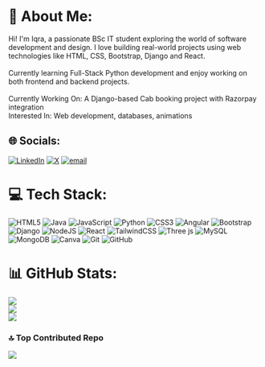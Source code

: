 # 💫 About Me:
Hi! I'm Iqra, a passionate BSc IT student exploring the world of software development and design. I love building real-world projects using web technologies like HTML, CSS, Bootstrap, Django and React.<br><br>Currently learning Full-Stack Python development and enjoy working on both frontend and backend projects.<br><br>Currently Working On: A Django-based Cab booking project with Razorpay integration   <br>Interested In: Web development, databases, animations <br>


## 🌐 Socials:
[![LinkedIn](https://img.shields.io/badge/LinkedIn-%230077B5.svg?logo=linkedin&logoColor=white)](https://www.linkedin.com/in/iqrasayed/) [![X](https://img.shields.io/badge/X-black.svg?logo=X&logoColor=white)](https://x.com/1qrasayed) [![email](https://img.shields.io/badge/Email-D14836?logo=gmail&logoColor=white)](mailto:iiqrasayed2@gmail.com) 

# 💻 Tech Stack:
![HTML5](https://img.shields.io/badge/html5-%23E34F26.svg?style=flat&logo=html5&logoColor=white) ![Java](https://img.shields.io/badge/java-%23ED8B00.svg?style=flat&logo=openjdk&logoColor=white) ![JavaScript](https://img.shields.io/badge/javascript-%23323330.svg?style=flat&logo=javascript&logoColor=%23F7DF1E) ![Python](https://img.shields.io/badge/python-3670A0?style=flat&logo=python&logoColor=ffdd54) ![CSS3](https://img.shields.io/badge/css3-%231572B6.svg?style=flat&logo=css3&logoColor=white) ![Angular](https://img.shields.io/badge/angular-%23DD0031.svg?style=flat&logo=angular&logoColor=white) ![Bootstrap](https://img.shields.io/badge/bootstrap-%238511FA.svg?style=flat&logo=bootstrap&logoColor=white) ![Django](https://img.shields.io/badge/django-%23092E20.svg?style=flat&logo=django&logoColor=white) ![NodeJS](https://img.shields.io/badge/node.js-6DA55F?style=flat&logo=node.js&logoColor=white) ![React](https://img.shields.io/badge/react-%2320232a.svg?style=flat&logo=react&logoColor=%2361DAFB) ![TailwindCSS](https://img.shields.io/badge/tailwindcss-%2338B2AC.svg?style=flat&logo=tailwind-css&logoColor=white) ![Three js](https://img.shields.io/badge/threejs-black?style=flat&logo=three.js&logoColor=white) ![MySQL](https://img.shields.io/badge/mysql-4479A1.svg?style=flat&logo=mysql&logoColor=white) ![MongoDB](https://img.shields.io/badge/MongoDB-%234ea94b.svg?style=flat&logo=mongodb&logoColor=white) ![Canva](https://img.shields.io/badge/Canva-%2300C4CC.svg?style=flat&logo=Canva&logoColor=white) ![Git](https://img.shields.io/badge/git-%23F05033.svg?style=flat&logo=git&logoColor=white) ![GitHub](https://img.shields.io/badge/github-%23121011.svg?style=flat&logo=github&logoColor=white)
# 📊 GitHub Stats:
![](https://github-readme-stats.vercel.app/api?username=IqraSayed2&theme=dark&hide_border=false&include_all_commits=true&count_private=true)<br/>
![](https://nirzak-streak-stats.vercel.app/?user=IqraSayed2&theme=dark&hide_border=false)<br/>
![](https://github-readme-stats.vercel.app/api/top-langs/?username=IqraSayed2&theme=dark&hide_border=false&include_all_commits=true&count_private=true&layout=compact)

### 🔝 Top Contributed Repo
![](https://github-contributor-stats.vercel.app/api?username=IqraSayed2&limit=5&theme=dark&combine_all_yearly_contributions=true)

<!-- Proudly created with GPRM ( https://gprm.itsvg.in ) -->

